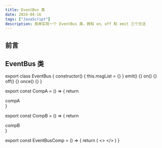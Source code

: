 ```yaml
---
title: EventBus 类
date: 2024-04-16
tags: ["JavaScript"]
description: 简单实现一个 EventBus 类，拥有 on、off 和 emit 三个方法
---
```


## 前言

## EventBus 类

export class EventBus {
  constructor() {
    this.msgList = {}
  }
  emit() {}
  on() {}
  off() {}
  once() {}
}

export const CompA = () => {
  return <div>compA</div>
}

export const CompB = () => {
  return <div>compB</div>
}

export const EventBusComp = () => {
  return (
    <>
      <CompA />
      <CompB />
    </>
  )
}

<EventBusComp />
